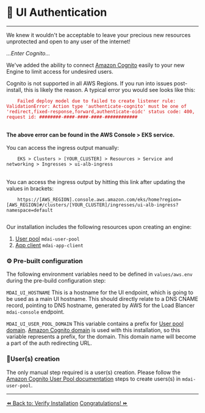 # 🔐 UI Authentication
----

We knew it wouldn't be acceptable to leave your precious new resources unprotected and open to any user of the internet!

*...Enter Cognito...*

We've added the ability to connect [Amazon Cognito](https://aws.amazon.com/cognito/) easily to your new Engine to limit access for undesired users.

<div class="warning">
  Cognito is not supported in all AWS Regions. If you run into issues
  post-install, this is likely the reason. A typical error you would see looks like this:<br />
  <code style="color: #d10707;">
    Failed deploy model due to failed to create listener rule: ValidationError: Action type 'authenticate-cognito' must be one of 'redirect,fixed-response,forward,authenticate-oidc' status code: 400, request id: ########-####-####-####-############
  </code><br /><br />
  <b>The above error can be found in the AWS Console > EKS service.</b><br /><br />
  You can access the ingress output manually:<br />
  <code>
    EKS > Clusters > [YOUR_CLUSTER] > Resources > Service and networking > Ingresses > ui-alb-ingress
  </code><br /><br />
  You can access the ingress output by hitting this link after updating the values in brackets:<br />
  <code>
    https://[AWS_REGION].console.aws.amazon.com/eks/home?region=[AWS_REGION]#/clusters/[YOUR_CLUSTER]/ingresses/ui-alb-ingress?namespace=default
  </code><br />
</div>

Our installation includes the following resources upon creating an engine:

1. [User pool](https://docs.aws.amazon.com/cognito/latest/developerguide/cognito-user-identity-pools.html) `mdai-user-pool`
2. [App client](https://docs.aws.amazon.com/cognito/latest/developerguide/user-pool-settings-client-apps.html) `mdai-app-client`

### ⚙️ Pre-built configuration

The following environment variables need to be defined in `values/aws.env` during the pre-build configuration step:

`MDAI_UI_HOSTNAME`
This is a hostname for the UI endpoint, which is going to be used as a main UI hostname. This should directly relate to a DNS CNAME record, pointing to DNS hostname, generated by AWS for the Load Blancer `mdai-console` endpoint.

`MDAI_UI_USER_POOL_DOMAIN`
This variable contains a prefix for [User pool domain](https://docs.aws.amazon.com/cognito/latest/developerguide/cognito-user-pools-assign-domain.html).
[Amazon Cognito domain](https://docs.aws.amazon.com/cognito/latest/developerguide/cognito-user-pools-assign-domain-prefix.html)
is used with this installation, so this variable represents a prefix, for the domain.
This domain name will become a part of the auth redirecting URL.

### 🧍User(s) creation

The only manual step required is a user(s) creation.
Please follow the [Amazon Cognito User Pool documentation](https://docs.aws.amazon.com/cognito/latest/developerguide/managing-users.html) steps
to create users(s) in `mdai-user-pool`.


----
<span class="left"><a href="./verify.md">⏪ Back to: Verify Installation</a></span>
<span class="right"><a href="./congrats.md">Congratulations! ⏩</a></span>
